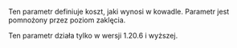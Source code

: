 Ten parametr definiuje koszt, jaki wynosi w kowadle.
Parametr jest pomnożony przez poziom zaklęcia.

Ten parametr działa tylko w wersji 1.20.6 i wyższej.